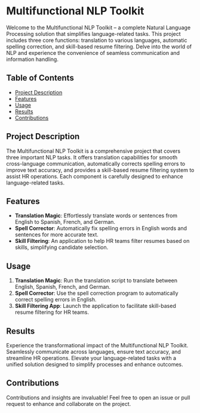 # Multifunctional NLP Toolkit

Welcome to the Multifunctional NLP Toolkit – a complete Natural Language Processing solution that simplifies language-related tasks. This project includes three core functions: translation to various languages, automatic spelling correction, and skill-based resume filtering. Delve into the world of NLP and experience the convenience of seamless communication and information handling.

## Table of Contents
- [Project Description](#project-description)
- [Features](#features)
- [Usage](#usage)
- [Results](#results)
- [Contributions](#contributions)

## Project Description

The Multifunctional NLP Toolkit is a comprehensive project that covers three important NLP tasks. It offers translation capabilities for smooth cross-language communication, automatically corrects spelling errors to improve text accuracy, and provides a skill-based resume filtering system to assist HR operations. Each component is carefully designed to enhance language-related tasks.



## Features

- **Translation Magic**: Effortlessly translate words or sentences from English to Spanish, French, and German.
- **Spell Corrector**: Automatically fix spelling errors in English words and sentences for more accurate text.
- **Skill Filtering**: An application to help HR teams filter resumes based on skills, simplifying candidate selection.


## Usage

1. **Translation Magic**: Run the translation script to translate between English, Spanish, French, and German.
2. **Spell Corrector**: Use the spell correction program to automatically correct spelling errors in English.
3. **Skill Filtering App**: Launch the application to facilitate skill-based resume filtering for HR teams.

## Results

Experience the transformational impact of the Multifunctional NLP Toolkit. Seamlessly communicate across languages, ensure text accuracy, and streamline HR operations. Elevate your language-related tasks with a unified solution designed to simplify processes and enhance outcomes.

## Contributions

Contributions and insights are invaluable! Feel free to open an issue or pull request to enhance and collaborate on the project.


